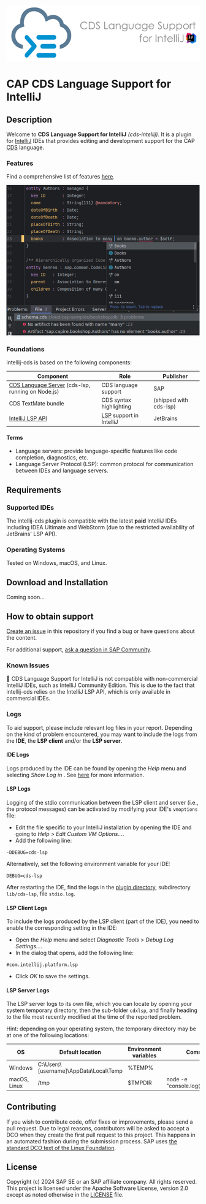 ![CDS Language Support for IntelliJ](.assets/logo.png)

# CAP CDS Language Support for IntelliJ

<!--- Register repository https://api.reuse.software/register, then add REUSE badge:
[![REUSE status](https://api.reuse.software/badge/github.com/SAP-samples/REPO-NAME)](https://api.reuse.software/info/github.com/SAP-samples/REPO-NAME)
-->

## Description

Welcome to **CDS Language Support for IntelliJ** *(cds-intellij)*. It is a plugin for [IntelliJ](https://www.jetbrains.com/idea/) IDEs
that provides editing and development support for the CAP [CDS](https://cap.cloud.sap/docs/cds/) language.

### Features

Find a comprehensive list of features [here](./FEATURES.md).

![Code Completion](.assets/code_completion.png)

### Foundations

intellij-cds is based on the following components:

| Component                                                                                       | Role                                                                             | Publisher              |
|-------------------------------------------------------------------------------------------------|----------------------------------------------------------------------------------|------------------------|
| [CDS Language Server](https://www.npmjs.com/package/@sap/cds-lsp) (cds-lsp, running on Node.js) | CDS language support                                                             | SAP                    |
| CDS TextMate bundle                                                                             | CDS syntax highlighting                                                          | (shipped with cds-lsp) |
| [IntelliJ LSP API](https://plugins.jetbrains.com/docs/intellij/language-server-protocol.html)   | [LSP](https://microsoft.github.io/language-server-protocol/) support in IntelliJ | JetBrains              |

#### Terms

- Language servers: provide language-specific features like code completion, diagnostics, etc.
- Language Server Protocol (LSP): common protocol for communication between IDEs and language servers.


## Requirements

### Supported IDEs
The intellij-cds plugin is compatible with the latest **paid** IntelliJ IDEs including IDEA Ultimate and WebStorm (due to the restricted availability of JetBrains' LSP API).

### Operating Systems
Tested on Windows, macOS, and Linux.


## Download and Installation

Coming soon…


## How to obtain support
[Create an issue](https://github.com/cap-js/cds-intellij/issues) in this repository if you find a bug or have questions about the content.

For additional support, [ask a question in SAP Community](https://answers.sap.com/questions/ask.html).

### Known Issues

🚫 CDS Language Support for IntelliJ is not compatible with non-commercial IntelliJ IDEs, such as IntelliJ Community Edition. This is due to the fact that intellij-cds relies on the IntelliJ LSP API, which is only available in commercial IDEs.

### Logs

To aid support, please include relevant log files in your report.
Depending on the kind of problem encountered, you may want to include the logs from the **IDE**, the **LSP client** and/or the **LSP server**.

#### IDE Logs
Logs produced by the IDE can be found by opening the *Help* menu and selecting *Show Log in <platform-dependent tool>*.
See [here](https://intellij-support.jetbrains.com/hc/en-us/articles/207241085-Locating-IDE-log-files) for more information.

#### LSP Logs
Logging of the stdio communication between the LSP client and server (i.e., the protocol messages) can be activated by modifying your IDE's `vmoptions` file:
- Edit the file specific to your IntelliJ installation by opening the IDE and going to *Help > Edit Custom VM Options...*.
- Add the following line:
```
-DDEBUG=cds-lsp
```

Alternatively, set the following environment variable for your IDE:
```
DEBUG=cds-lsp
```

After restarting the IDE, find the logs in the [plugin directory](https://intellij-support.jetbrains.com/hc/en-us/articles/206544519-Directories-used-by-the-IDE-to-store-settings-caches-plugins-and-logs),
subdirectory `lib/cds-lsp`, file `stdio.log`.

#### LSP Client Logs
To include the logs produced by the LSP client (part of the IDE), you need to enable the corresponding setting in the IDE:
- Open the *Help* menu and select *Diagnostic Tools > Debug Log Settings…*.
- In the dialog that opens, add the following line:
```
#com.intellij.platform.lsp
```
- Click *OK* to save the settings.

#### LSP Server Logs
The LSP server logs to its own file, which you can locate by opening your system temporary directory, then the sub-folder `cdxlsp`, and finally heading to the file most recently modified at the time of the reported problem.

Hint: depending on your operating system, the temporary directory may be at one of the following locations:

| OS           | Default location                        | Environment variables | Command                            |
|--------------|-----------------------------------------|-----------------------|------------------------------------|
| Windows      | C:\Users\\[username]\AppData\Local\Temp | %TEMP%                |                                    |
| macOS, Linux | /tmp                                    | $TMPDIR               | node -e "console.log(os.tmpdir())" |


## Contributing
If you wish to contribute code, offer fixes or improvements, please send a pull request. Due to legal reasons, contributors will be asked to accept a DCO when they create the first pull request to this project. This happens in an automated fashion during the submission process. SAP uses [the standard DCO text of the Linux Foundation](https://developercertificate.org/).


## License
Copyright (c) 2024 SAP SE or an SAP affiliate company. All rights reserved. This project is licensed under the Apache Software License, version 2.0 except as noted otherwise in the [LICENSE](LICENSE) file.
